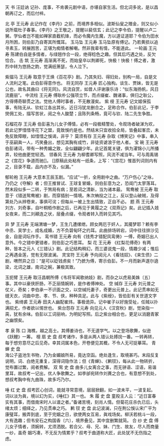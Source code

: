 <!-- { "loadSidebar": true } -->
天  书                                                   汪廷讷
记孙、庞事，不肯袭元剧中语，亦堪自家生活。但北词多讹，是以昌朝再订之，而后付梓。
 
北  亭                                                   王元寿
此记作在《李丹》之前，而境界多相似。波斯仙叟之赠金，则又似小说所载杜子春事。《李丹》之王敬之，提醒以裴信玄；此记之李令伯，提醒以卢二舅。学仙者岂不能如禅家直截机锋，而必令魔内生魔，方以道证道耶？令伯为田水月所困，则伯彭乃自寄其所慨耳。
玉马坠                                                   王元寿
玉马坠原有傅记。乃若黄损以追寻素玉，转展困苦，正堪为痴情者解嘲。然非我辈有情，不能道此。
一轮画                                                   王元寿
陈建伯自是多情者，与绿翘作合一段，绝得稔色之趣。但其后巧遇之处，反欠恰合。
击  筑                                                   王元寿
高渐离不死，而始皇卒以荆卿死，快极！快极！傅之者，激烈中转为悠扬之韵，觉满纸箫瑟，令人泣下。
 
紫骝马                                                   王元寿
取意于王焕《百花亭》剧。乃其失妇、得妇处，别构一局，自是文人流利之笔。此伯彭得意作也。
将无同存                                                                  王元寿
匠心独构。谈生、贾妹，皆无是公也，故名其曲曰《将无同》。风流自赏，如昔人评谢康乐诗：“似东海扬帆，风日流鹿丽”。
中流柱                                                   王元寿
傅耿朴公强项立节，而点缀崔、魏诸事，俱归之耿公，方得傅奇聊贯之法。觉他人傅时事者，不无散漫矣。
紫  绶                                                   王元寿
记文姬保孤事，有陆无从、钦虹江各出其长。近日冯犹龙删合之，足称合作。伯彭此记，于李爕佣工处，描写苦状，阅之令人酸楚；且陈列条畅，竟可与钦、陆二先生争胜。
 
石榴花存                                                                  王元寿
伯彭喜为儿女子傅情，必有一段极精警处，令观场者破涕为欢，若此记罗惜惜寻花下之盟，竟致悞约是也。然结末只宜收拾全局，皆叠起峯峦，未免反致障眼，如惜惜之悞谒，非乎？
莫须有存                                                                  王元寿
杂取《博笑记》中事，串入于巫嗣眞一人，巧笑叠出，想见其胸有成竹，非徒资谑浪于他人者。
宝  碗                                                   王元寿
伯彭诸词，带有一种秀媚之致，全似翩翩少年。此记首尾关键，俱为濯锦小儿所播弄，较他曲更觉轻洒。
领春风                                                   王元寿
为柳耆卿写照，风流不减当年。可与周禹锡之《宫花》争道而驰[]。
[]原稿此处粘有一纸条，上写：“《宫花》惟首列词则内有之，目录不载，品内亦不及，似漏。”
 
郁轮袍                                                   王元寿
大意本王辰玉剧。“应试”一折，全用剧中之曲。“万户伤心”之咏，乃仍之《夺解》者；但王推冒试、王球复冒婚，则伯彭意为之，恐闺门太寥落耳。然末段似多一二转，于煞局有病；至若词之清新，当为诸本最。
鸳鸯被                                                   王元寿
取意于《错送鸳鸯被》剧，而穿插别一情境。朱次柟投之江上，反以登山破贼，及得第处乃从辨卷来，事俱可诧；但每从一被上生出情致，正自不必。
题  燕                                                   王元寿
刘方、刘奇事，自叶桐栢作剧之后，已再见于黄履之之《双燕记》矣。此记插入妓女夜来，而二刘顚连之状，层叠点缀，令观者转入而转见其巧。
 
异  梦                                                   王元寿
无端渭塘一梦，王生几遭缧绁。顾女两厄于奸人，其魇梦耶？赖有李中丞、吴学士，成名成婚，方不负碧甸环之约耳。此曲排场转宕，词中往往排沙见金，自是词坛作手。
鸾书错                                                   王元寿
向有《钱秀才错配凤鸾俦》一傅，奇姻已出人意外。今之错中更错者，则伯彭之巧思耳。
梨  花                                                   王元寿
《红梨花傅奇》有两种，皆本之元人《三错认》剧。此记结构稍幻，而三婆说鬼一段，情趣少减；惟后之再遇金莲，觉有无限波澜。
灵宝符                                                   王元寿
予向阅元人《看钱奴》、《来生债》二剧，喟然异之日：“是可以砭钱虏矣！”乃摭为傅，寄示伯彭。不一月而新声遂尔遶梁，北词之雄，南词之婉，兼极其致。
 
玉扼臂                                                   王元寿
取汪昌朝所傅《韦将军闻歌纳妓》剧，而杂之以虎易美姝〔五〕事。其中以豪侠肝肠，不乏丽情婉转，是作者傅神处。
空  缄存                                                                  王元寿
刘元普之仗义，奇矣；李伯承一不识面之交，以空缄托妻子，奇更出元普上。此记贯串如无缝天衣，词曲中忠、孝、节、侠，种种具足。此与《紫绶》，皆伯彭有关世道文字也。
紫绮裘                                                   王元寿
田夫人幽配崔炜，事极诡异。记中崔子以好施受祉，任贼以扑满招尤，作者欲以惕世也。
紫台怨存                                                 王元寿
向见元人《汉宫秋》剧，觉染指一脔，犹有余味。伯彭以工词丽响，为明妃写照。后之紫台相合也，更足以消磨青冢之幽恨矣。
 
孝  泉                                                   陈  口
海樵，越之高士。其傅姜诗也，不无道学气。以之登场歌舞，似逊《跃鲤》一筹。
檀  扇                                                   史  盘
叔考诸作，多是从两人错认处搏捖一番。一转再转，每于想穷意尽之后见奇。幸其词属本色，开卷便见其概，不令人无可捉摹耳。
青  蝉                                                   史  盘                                        
海公子盗池生书物，乃为金媚娘所易，竟达空函。绝处逢生，取境甚巧。末段反复说明，词、白绝无重复，深得词隐作法；但《青蝉》、《鹣钗》，每从此一物转折，觉布置过繁，阅者费解。
双  鸳                                                   史  盘
曲多儿女离合之事，而无骈语、涩语，易谐里耳，故叔考一记出，优人争歌舞之。如李邰宛转作刘蕡之合也，有意想不到处，想叔考胸中有九曲珠，故多巧乃尔。
 
唾  红                                                   史  盘
叔考匠心创词，能就寻常意境，层层掀翻，如一波未平，一波复起。词以淡为眞，境以幻为实，《唾红》其一也。
朱  履                                                   史  盘
童羖主人云：“近日富春实有其事，而借南宋时人以谱之者。”备诸苦境，刻肖人情。但菊花庄杀仇已后，头绪太烦；细绎之，乃见贯串之巧。
鹣  钗                                                   史  盘
此记波澜，只在荆公悞认宋广平为康璧耳，搬弄到底，至于完姻之日，欲使两女互易，眞戏场矣。柳沃若桃斗一段，大有逸趣；但韦安石之构国香〔六〕，境界叠见，其中宜删繁就简。
合  纱                                                   史  盘
傅儿女子情者，须婉转，尤须洒脱。若合父、母、兄、妹、门生、故友，尽人而商量一纱，虽奇 姻巧凑，不无反为情累乎？叔考于曲道称大匠，此处犹不无伤指之虑。
 
